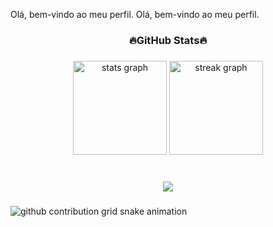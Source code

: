Olá, bem-vindo ao meu perfil.
Olá, bem-vindo ao meu perfil.


###

<h3 align="center">🔥GitHub Stats🔥</h3>

###

###


<div align="center">
  <img src="https://github-readme-stats.vercel.app/api?username=lucascode01&hide_title=false&hide_rank=false&show_icons=true&include_all_commits=true&count_private=true&disable_animations=false&theme=ocean_dark&locale=en&hide_border=false&order=1" height="150" alt="stats graph"  />
  <img src="https://streak-stats.demolab.com?user=lucascode01&locale=en&mode=daily&theme=ocean_dark&hide_border=false&border_radius=5&order=3" height="150" alt="streak graph"  />
</div>

###

###

<br clear="both">

<div align="center">
  <img src="https://profile-counter.glitch.me/lucascode01/count.svg?"  />
</div>

###

<picture align="center">
  <source media="(prefers-color-scheme: dark)" srcset="https://raw.githubusercontent.com/lucascode01/lucascode01/output/github-contribution-grid-snake-dark.svg">
  <source media="(prefers-color-scheme: light)" srcset="https://raw.githubusercontent.com/lucascode01/lucascode01/output/github-contribution-grid-snake-dark.svg">
  <img align="center" alt="github contribution grid snake animation" src="https://raw.githubusercontent.com/lucascode01/lucascode01/output/github-contribution-grid-snake.svg">
</picture>
